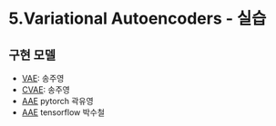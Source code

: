# 5.Variational Autoencoders - 실습
## 구현 모델
  + [VAE](https://arxiv.org/abs/1312.6114): 송주영 </br>
  + [CVAE](https://papers.nips.cc/paper/5775-learning-structured-output-representation-using-deep-conditional-generative-models.pdf): 송주영 </br>
  + [AAE](https://arxiv.org/abs/1511.05644) pytorch 곽유영 </br>
  + [AAE](https://arxiv.org/abs/1511.05644) tensorflow 박수철 </br>
